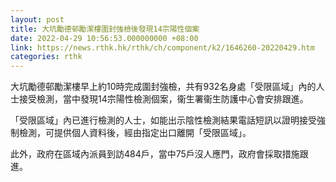 ```yaml
---
layout: post
title: 大坑勵德邨勵潔樓圍封強檢後發現14宗陽性個案
date: 2022-04-29 10:56:53.000000000 +08:00
link: https://news.rthk.hk/rthk/ch/component/k2/1646260-20220429.htm
categories: rthk
---
```


大坑勵德邨勵潔樓早上約10時完成圍封強檢，共有932名身處「受限區域」內的人士接受檢測，當中發現14宗陽性檢測個案，衞生署衞生防護中心會安排跟進。

「受限區域」內已進行檢測的人士，如能出示陰性檢測結果電話短訊以證明接受強制檢測，可提供個人資料後，經由指定出口離開「受限區域」。

此外，政府在區域內派員到訪484戶，當中75戶沒人應門，政府會採取措施跟進。
